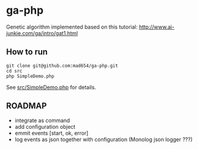 # ga-php
Genetic algorithm implemented based on this tutorial: http://www.ai-junkie.com/ga/intro/gat1.html

## How to run
```
git clone git@github.com:mad654/ga-php.git
cd src
php SimpleDemo.php
```

See [src/SimpleDemo.php](src/SimpleDemo.php) for details.

## ROADMAP
- integrate as command
- add configuration object
- emmit events [start, ok, error]
- log events as json together with configuration (Monolog json logger ???)
